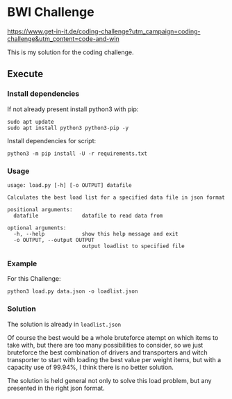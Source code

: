# BWI Challenge
https://www.get-in-it.de/coding-challenge?utm_campaign=coding-challenge&utm_content=code-and-win

This is my solution for the coding challenge.

## Execute
### Install dependencies
If not already present install python3 with pip:
```
sudo apt update
sudo apt install python3 python3-pip -y
```
Install dependencies for script:
```
python3 -m pip install -U -r requirements.txt
```
### Usage
```
usage: load.py [-h] [-o OUTPUT] datafile

Calculates the best load list for a specified data file in json format

positional arguments:
  datafile              datafile to read data from

optional arguments:
  -h, --help            show this help message and exit
  -o OUTPUT, --output OUTPUT
                        output loadlist to specified file
```

### Example
For this Challenge:
```
python3 load.py data.json -o loadlist.json
```

### Solution
The solution is already in `loadlist.json`

Of course the best would be a whole bruteforce atempt on which items to take with, but there are too many possibilities to consider, so we just bruteforce the best combination of drivers and transporters and witch transporter to start with loading the best value per weight items, but with a capacity use of 99.94%, I think there is no better solution.

The solution is held general not only to solve this load problem, but any presented in the right json format.